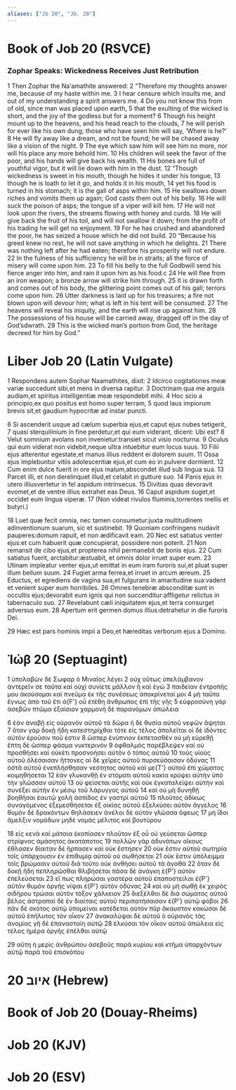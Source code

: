 ```yaml
---
aliases: ["Jb 20", "Jb. 20"]
---
```



# Book of Job 20 (RSVCE)

### Zophar Speaks: Wickedness Receives Just Retribution
1 Then Zophar the Naʹamathite answered:
2 “Therefore my thoughts answer me, because of my haste within me.
3 I hear censure which insults me, and out of my understanding a spirit answers me.
4 Do you not know this from of old, since man was placed upon earth,
5 that the exulting of the wicked is short, and the joy of the godless but for a moment?
6 Though his height mount up to the heavens, and his head reach to the clouds,
7 he will perish for ever like his own dung; those who have seen him will say, ‘Where is he?’
8 He will fly away like a dream, and not be found; he will be chased away like a vision of the night.
9 The eye which saw him will see him no more, nor will his place any more behold him.
10 His children will seek the favor of the poor, and his hands will give back his wealth.
11 His bones are full of youthful vigor, but it will lie down with him in the dust.
12 “Though wickedness is sweet in his mouth, though he hides it under his tongue,
13 though he is loath to let it go, and holds it in his mouth,
14 yet his food is turned in his stomach; it is the gall of asps within him.
15 He swallows down riches and vomits them up again; God casts them out of his belly.
16 He will suck the poison of asps; the tongue of a viper will kill him.
17 He will not look upon the rivers, the streams flowing with honey and curds.
18 He will give back the fruit of his toil, and will not swallow it down; from the profit of his trading he will get no enjoyment.
19 For he has crushed and abandoned the poor, he has seized a house which he did not build.
20 “Because his greed knew no rest, he will not save anything in which he delights.
21 There was nothing left after he had eaten; therefore his prosperity will not endure.
22 In the fulness of his sufficiency he will be in straits; all the force of misery will come upon him.
23 To fill his belly to the full Godbwill send his fierce anger into him, and rain it upon him as his food.c
24 He will flee from an iron weapon; a bronze arrow will strike him through.
25 It is drawn forth and comes out of his body, the glittering point comes out of his gall; terrors come upon him.
26 Utter darkness is laid up for his treasures; a fire not blown upon will devour him; what is left in his tent will be consumed.
27 The heavens will reveal his iniquity, and the earth will rise up against him.
28 The possessions of his house will be carried away, dragged off in the day of God’sdwrath.
29 This is the wicked man’s portion from God, the heritage decreed for him by God.”


# Liber Job 20 (Latin Vulgate)

1 Respondens autem Sophar Naamathites, dixit:
2 Idcirco cogitationes meæ variæ succedunt sibi,et mens in diversa rapitur.
3 Doctrinam qua me arguis audiam,et spiritus intelligentiæ meæ respondebit mihi.
4 Hoc scio a principio,ex quo positus est homo super terram,
5 quod laus impiorum brevis sit,et gaudium hypocritæ ad instar puncti.

6 Si ascenderit usque ad cælum superbia ejus,et caput ejus nubes tetigerit,
7 quasi sterquilinium in fine perdetur,et qui eum viderant, dicent: Ubi est?
8 Velut somnium avolans non invenietur:transiet sicut visio nocturna.
9 Oculus qui eum viderat non videbit,neque ultra intuebitur eum locus suus.
10 Filii ejus atterentur egestate,et manus illius reddent ei dolorem suum.
11 Ossa ejus implebuntur vitiis adolescentiæ ejus,et cum eo in pulvere dormient.
12 Cum enim dulce fuerit in ore ejus malum,abscondet illud sub lingua sua.
13 Parcet illi, et non derelinquet illud,et celabit in gutture suo.
14 Panis ejus in utero illiusvertetur in fel aspidum intrinsecus.
15 Divitias quas devoravit evomet,et de ventre illius extrahet eas Deus.
16 Caput aspidum suget,et occidet eum lingua viperæ.
17 (Non videat rivulos fluminis,torrentes mellis et butyri.)

18 Luet quæ fecit omnia, nec tamen consumetur:juxta multitudinem adinventionum suarum, sic et sustinebit.
19 Quoniam confringens nudavit pauperes:domum rapuit, et non ædificavit eam.
20 Nec est satiatus venter ejus:et cum habuerit quæ concupierat, possidere non poterit.
21 Non remansit de cibo ejus,et propterea nihil permanebit de bonis ejus.
22 Cum satiatus fuerit, arctabitur:æstuabit, et omnis dolor irruet super eum.
23 Utinam impleatur venter ejus,ut emittat in eum iram furoris sui,et pluat super illum bellum suum.
24 Fugiet arma ferrea,et irruet in arcum æreum.
25 Eductus, et egrediens de vagina sua,et fulgurans in amaritudine sua:vadent et venient super eum horribiles.
26 Omnes tenebræ absconditæ sunt in occultis ejus;devorabit eum ignis qui non succenditur:affligetur relictus in tabernaculo suo.
27 Revelabunt cæli iniquitatem ejus,et terra consurget adversus eum.
28 Apertum erit germen domus illius:detrahetur in die furoris Dei.

29 Hæc est pars hominis impii a Deo,et hæreditas verborum ejus a Domino.


# Ἰώβ 20 (Septuagint)

1 ὑπολαβὼν δὲ Σωφαρ ὁ Μιναῖος λέγει
2 οὐχ οὕτως ὑπελάμβανον ἀντερεῖν σε ταῦτα καὶ οὐχὶ συνίετε μᾶλλον ἢ καὶ ἐγώ
3 παιδείαν ἐντροπῆς μου ἀκούσομαι καὶ πνεῦμα ἐκ τῆς συνέσεως ἀποκρίνεταί μοι
4 μὴ ταῦτα ἔγνως ἀπὸ τοῦ ἔτι ἀ{F'} οὗ ἐτέθη ἄνθρωπος ἐπὶ τῆς γῆς
5 εὐφροσύνη γὰρ ἀσεβῶν πτῶμα ἐξαίσιον χαρμονὴ δὲ παρανόμων ἀπώλεια

6 ἐὰν ἀναβῇ εἰς οὐρανὸν αὐτοῦ τὰ δῶρα ἡ δὲ θυσία αὐτοῦ νεφῶν ἅψηται
7 ὅταν γὰρ δοκῇ ἤδη κατεστηρίχθαι τότε εἰς τέλος ἀπολεῖται οἱ δὲ ἰδόντες αὐτὸν ἐροῦσιν ποῦ ἐστιν
8 ὥσπερ ἐνύπνιον ἐκπετασθὲν οὐ μὴ εὑρεθῇ ἔπτη δὲ ὥσπερ φάσμα νυκτερινόν
9 ὀφθαλμὸς παρέβλεψεν καὶ οὐ προσθήσει καὶ οὐκέτι προσνοήσει αὐτὸν ὁ τόπος αὐτοῦ
10 τοὺς υἱοὺς αὐτοῦ ὀλέσαισαν ἥττονες αἱ δὲ χεῖρες αὐτοῦ πυρσεύσαισαν ὀδύνας
11 ὀστᾶ αὐτοῦ ἐνεπλήσθησαν νεότητος αὐτοῦ καὶ με{T'} αὐτοῦ ἐπὶ χώματος κοιμηθήσεται
12 ἐὰν γλυκανθῇ ἐν στόματι αὐτοῦ κακία κρύψει αὐτὴν ὑπὸ τὴν γλῶσσαν αὐτοῦ
13 οὐ φείσεται αὐτῆς καὶ οὐκ ἐγκαταλείψει αὐτὴν καὶ συνέξει αὐτὴν ἐν μέσῳ τοῦ λάρυγγος αὐτοῦ
14 καὶ οὐ μὴ δυνηθῇ βοηθῆσαι ἑαυτῷ χολὴ ἀσπίδος ἐν γαστρὶ αὐτοῦ
15 πλοῦτος ἀδίκως συναγόμενος ἐξεμεσθήσεται ἐξ οἰκίας αὐτοῦ ἐξελκύσει αὐτὸν ἄγγελος
16 θυμὸν δὲ δρακόντων θηλάσειεν ἀνέλοι δὲ αὐτὸν γλῶσσα ὄφεως
17 μὴ ἴδοι ἄμελξιν νομάδων μηδὲ νομὰς μέλιτος καὶ βουτύρου

18 εἰς κενὰ καὶ μάταια ἐκοπίασεν πλοῦτον ἐξ οὗ οὐ γεύσεται ὥσπερ στρίφνος ἀμάσητος ἀκατάποτος
19 πολλῶν γὰρ ἀδυνάτων οἴκους ἔθλασεν δίαιταν δὲ ἥρπασεν καὶ οὐκ ἔστησεν
20 οὐκ ἔστιν αὐτοῦ σωτηρία τοῖς ὑπάρχουσιν ἐν ἐπιθυμίᾳ αὐτοῦ οὐ σωθήσεται
21 οὐκ ἔστιν ὑπόλειμμα τοῖς βρώμασιν αὐτοῦ διὰ τοῦτο οὐκ ἀνθήσει αὐτοῦ τὰ ἀγαθά
22 ὅταν δὲ δοκῇ ἤδη πεπληρῶσθαι θλιβήσεται πᾶσα δὲ ἀνάγκη ἐ{P'} αὐτὸν ἐπελεύσεται
23 εἴ πως πληρώσαι γαστέρα αὐτοῦ ἐπαποστείλαι ἐ{P'} αὐτὸν θυμὸν ὀργῆς νίψαι ἐ{P'} αὐτὸν ὀδύνας
24 καὶ οὐ μὴ σωθῇ ἐκ χειρὸς σιδήρου τρώσαι αὐτὸν τόξον χάλκειον
25 διεξέλθοι δὲ διὰ σώματος αὐτοῦ βέλος ἀστραπαὶ δὲ ἐν διαίταις αὐτοῦ περιπατήσαισαν ἐ{P'} αὐτῷ φόβοι
26 πᾶν δὲ σκότος αὐτῷ ὑπομείναι κατέδεται αὐτὸν πῦρ ἄκαυστον κακώσαι δὲ αὐτοῦ ἐπήλυτος τὸν οἶκον
27 ἀνακαλύψαι δὲ αὐτοῦ ὁ οὐρανὸς τὰς ἀνομίας γῆ δὲ ἐπανασταίη αὐτῷ
28 ἑλκύσαι τὸν οἶκον αὐτοῦ ἀπώλεια εἰς τέλος ἡμέρα ὀργῆς ἐπέλθοι αὐτῷ

29 αὕτη ἡ μερὶς ἀνθρώπου ἀσεβοῦς παρὰ κυρίου καὶ κτῆμα ὑπαρχόντων αὐτῷ παρὰ τοῦ ἐπισκόπου


# 20 איוב (Hebrew)


# Book of Job 20 (Douay-Rheims)


# Job 20 (KJV)


# Job 20 (ESV)

